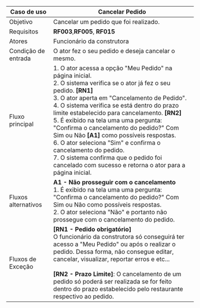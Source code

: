 | Caso de uso         | Cancelar Pedido                                                                                                                                                                                                                                                                                                                                                                                                                                                                                                                                                                                   |
| ------------------- | ------------------------------------------------------------------------------------------------------------------------------------------------------------------------------------------------------------------------------------------------------------------------------------------------------------------------------------------------------------------------------------------------------------------------------------------------------------------------------------------------------------------------------------------------------------------------------------------------- |
| Objetivo            | Cancelar um pedido que foi realizado.                                                                                                                                                                                                                                                                                                                                                                                                                                                                                                                                                             |
| Requisitos          | **RF003**,**RF005**, **RF015**                                                                                                                                                                                                                                                                                                                                                                                                                                                                                                                                                                              |
| Atores              | Funcionário da construtora                                                                                                                                                                                                                                                                                                                                                                                                                                                                                                                                                                        |
| Condição de entrada | O ator fez o seu pedido e deseja cancelar o mesmo.                                                                                                                                                                                                                                                                                                                                                                                                                                                                                                                                                |
| Fluxo principal     | 1. O ator acessa a opção "Meu Pedido" na página inicial.<br> 2. O sistema verifica se o ator já fez o seu pedido. **[RN1]** <br>3. O ator aperta em "Cancelamento de Pedido". <br>  4. O sistema verifica se está dentro do prazo limite estabelecido para cancelamento. **[RN2]** <br>5. É exibido na tela uma uma pergunta: "Confirma o cancelamento do pedido?" Com Sim ou Não **[A1]** como possíveis respostas.<br> 6. O ator seleciona "Sim" e confirma o cancelamento do pedido. <br> 7. O sistema confirma que o pedido foi cancelado com sucesso e retorna o ator para a página inicial. |
| Fluxos alternativos | **A1 - Não prosseguir com o cancelamento** <br> 1. É exibido na tela uma uma pergunta: "Confirma o cancelamento do pedido?" Com Sim ou Não como possíveis respostas. <br>2.  O ator seleciona "Não" e portanto não prossegue com o cancelamento do pedido.<br>                                                                                                                                                                                                                                                                                                                                    |
| Fluxos de Exceção   | **[RN1 - Pedido obrigatório]** <br> O funcionário da construtora só conseguirá ter acesso a "Meu Pedido" ou após o realizar o pedido. Dessa forma, não consegue editar, cancelar, visualizar, reportar erros e etc... <br> <br> **[RN2 - Prazo Limite]**: O cancelamento de um pedido só poderá ser realizada se for feito dentro do prazo estabelecido pelo restaurante respectivo ao pedido.                                                                                                                                                                                                                                                                                                                          |
